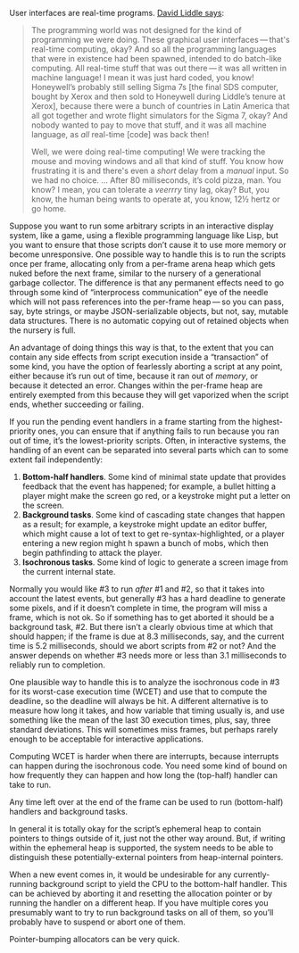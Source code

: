User interfaces are real-time programs.  [David Liddle says][2]:

> The programming world was not designed for the kind of programming
> we were doing.  These graphical user interfaces — that's real-time
> computing, okay?  And so all the programming languages that were in
> existence had been spawned, intended to do batch-like computing.
> All real-time stuff that was out there — it was all written in
> machine language!  I mean it was just hard coded, you know!
> Honeywell’s probably still selling Sigma 7s [the final SDS computer,
> bought by Xerox and then sold to Honeywell during Liddle’s tenure at
> Xerox], because there were a bunch of countries in Latin America
> that all got together and wrote flight simulators for the Sigma 7,
> okay?  And nobody wanted to pay to move that stuff, and it was all
> machine language, as *all* real-time [code] was back then!
> 
> Well, we were doing real-time computing!  We were tracking the mouse
> and moving windows and all that kind of stuff.  You know how
> frustrating it is and there's even a *short* delay from a *manual*
> input.  So we had no choice. ... After 80 milliseconds, it’s cold
> pizza, man.  You know?  I mean, you can tolerate a *veerrry* tiny
> lag, okay?  But, you know, the human being wants to operate at, you
> know, 12½ hertz or go home.

[2]: https://youtu.be/k79rIfcNDfg "Oral history of David Liddle, interviewed by Hansen Hsu and Marc Weber, 02020-02-04, at 1 hour 15 minutes 18 seconds"

Suppose you want to run some arbitrary scripts in an interactive
display system, like a game, using a flexible programming language
like Lisp, but you want to ensure that those scripts don’t cause it to
use more memory or become unresponsive.  One possible way to handle
this is to run the scripts once per frame, allocating only from a
per-frame arena heap which gets nuked before the next frame, similar
to the nursery of a generational garbage collector.  The difference is
that any permanent effects need to go through some kind of
“interprocess communication” eye of the needle which will not pass
references into the per-frame heap — so you can pass, say, byte
strings, or maybe JSON-serializable objects, but not, say, mutable
data structures.  There is no automatic copying out of retained
objects when the nursery is full.

An advantage of doing things this way is that, to the extent that you
can contain any side effects from script execution inside a
“transaction” of some kind, you have the option of fearlessly aborting
a script at any point, either because it’s run out of time, because it
ran out of *memory*, or because it detected an error.  Changes within
the per-frame heap are entirely exempted from this because they will
get vaporized when the script ends, whether succeeding or failing.

If you run the pending event handlers in a frame starting from the
highest-priority ones, you can ensure that if anything fails to run
because you ran out of time, it’s the lowest-priority scripts.  Often,
in interactive systems, the handling of an event can be separated into
several parts which can to some extent fail independently:

1. **Bottom-half handlers**.  Some kind of minimal state update that
   provides feedback that the event has happened; for example, a
   bullet hitting a player might make the screen go red, or a
   keystroke might put a letter on the screen.
2. **Background tasks**.  Some kind of cascading state changes that
   happen as a result; for example, a keystroke might update an editor
   buffer, which might cause a lot of text to get
   re-syntax-highlighted, or a player entering a new region might
h   spawn a bunch of mobs, which then begin pathfinding to attack the
   player.
3. **Isochronous tasks**.  Some kind of logic to generate a screen
   image from the current internal state.

Normally you would like #3 to run *after* #1 and #2, so that it takes
into account the latest events, but generally #3 has a hard deadline
to generate some pixels, and if it doesn’t complete in time, the
program will miss a frame, which is not ok.  So if something has to
get aborted it should be a background task, #2.  But there isn’t a
clearly obvious time at which that should happen; if the frame is due
at 8.3 milliseconds, say, and the current time is 5.2 milliseconds,
should we abort scripts from #2 or not?  And the answer depends on
whether #3 needs more or less than 3.1 milliseconds to reliably run to
completion.

One plausible way to handle this is to analyze the isochronous code in
#3 for its worst-case execution time (WCET) and use that to compute
the deadline, so the deadline will always be hit.  A different
alternative is to measure how long it takes, and how variable that
timing usually is, and use something like the mean of the last 30
execution times, plus, say, three standard deviations.  This will
sometimes miss frames, but perhaps rarely enough to be acceptable for
interactive applications.

Computing WCET is harder when there are interrupts, because interrupts
can happen during the isochronous code.  You need some kind of bound
on how frequently they can happen and how long the (top-half) handler
can take to run.

Any time left over at the end of the frame can be used to run
(bottom-half) handlers and background tasks.

In general it is totally okay for the script’s ephemeral heap to
contain pointers to things outside of it, just not the other way
around.  But, if writing within the ephemeral heap is supported, the
system needs to be able to distinguish these potentially-external
pointers from heap-internal pointers.

When a new event comes in, it would be undesirable for any
currently-running background script to yield the CPU to the
bottom-half handler.  This can be achieved by aborting it and
resetting the allocation pointer or by running the handler on a
different heap.  If you have multiple cores you presumably want to try
to run background tasks on all of them, so you’ll probably have to
suspend or abort one of them.

Pointer-bumping allocators can be very quick.
